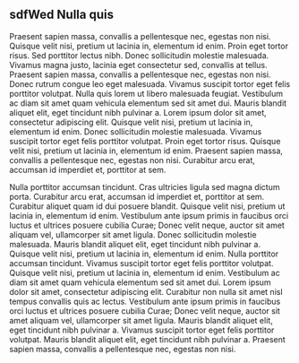 ## sdfWed Nulla quis

Praesent sapien massa, convallis a pellentesque nec, egestas non nisi. Quisque velit nisi, pretium ut lacinia in, elementum id enim. Proin eget tortor risus. Sed porttitor lectus nibh. Donec sollicitudin molestie malesuada. Vivamus magna justo, lacinia eget consectetur sed, convallis at tellus. Praesent sapien massa, convallis a pellentesque nec, egestas non nisi. Donec rutrum congue leo eget malesuada. Vivamus suscipit tortor eget felis porttitor volutpat. Nulla quis lorem ut libero malesuada feugiat. Vestibulum ac diam sit amet quam vehicula elementum sed sit amet dui. Mauris blandit aliquet elit, eget tincidunt nibh pulvinar a. Lorem ipsum dolor sit amet, consectetur adipiscing elit. Quisque velit nisi, pretium ut lacinia in, elementum id enim. Donec sollicitudin molestie malesuada. Vivamus suscipit tortor eget felis porttitor volutpat. Proin eget tortor risus. Quisque velit nisi, pretium ut lacinia in, elementum id enim. Praesent sapien massa, convallis a pellentesque nec, egestas non nisi. Curabitur arcu erat, accumsan id imperdiet et, porttitor at sem.

Nulla porttitor accumsan tincidunt. Cras ultricies ligula sed magna dictum porta. Curabitur arcu erat, accumsan id imperdiet et, porttitor at sem. Curabitur aliquet quam id dui posuere blandit. Quisque velit nisi, pretium ut lacinia in, elementum id enim. Vestibulum ante ipsum primis in faucibus orci luctus et ultrices posuere cubilia Curae; Donec velit neque, auctor sit amet aliquam vel, ullamcorper sit amet ligula. Donec sollicitudin molestie malesuada. Mauris blandit aliquet elit, eget tincidunt nibh pulvinar a. Quisque velit nisi, pretium ut lacinia in, elementum id enim. Nulla porttitor accumsan tincidunt. Vivamus suscipit tortor eget felis porttitor volutpat. Quisque velit nisi, pretium ut lacinia in, elementum id enim. Vestibulum ac diam sit amet quam vehicula elementum sed sit amet dui. Lorem ipsum dolor sit amet, consectetur adipiscing elit. Curabitur non nulla sit amet nisl tempus convallis quis ac lectus. Vestibulum ante ipsum primis in faucibus orci luctus et ultrices posuere cubilia Curae; Donec velit neque, auctor sit amet aliquam vel, ullamcorper sit amet ligula. Mauris blandit aliquet elit, eget tincidunt nibh pulvinar a. Vivamus suscipit tortor eget felis porttitor volutpat. Mauris blandit aliquet elit, eget tincidunt nibh pulvinar a. Praesent sapien massa, convallis a pellentesque nec, egestas non nisi.